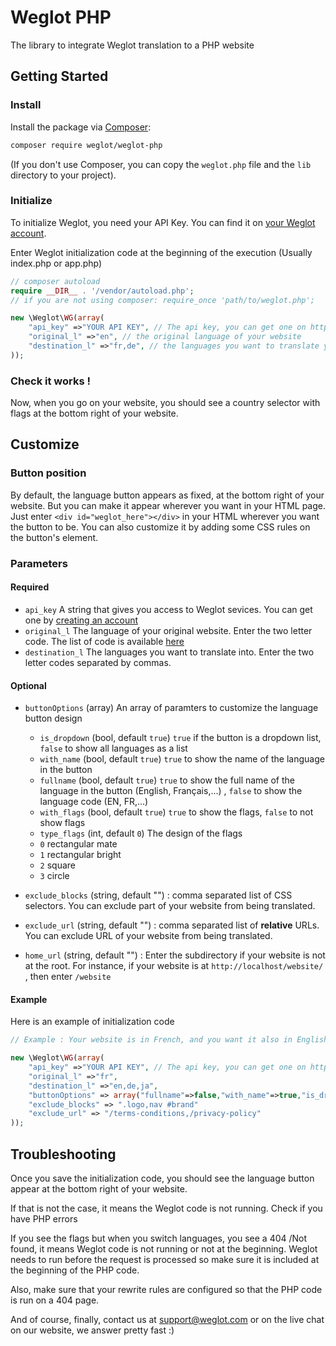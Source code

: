 # Weglot PHP
The library to integrate Weglot translation to a PHP website


## Getting Started

### Install

Install the package via [Composer](https://getcomposer.org/doc/00-intro.md):

```bash
composer require weglot/weglot-php
```

(If you don't use Composer, you can copy the `weglot.php` file and the `lib` directory to your project).

### Initialize
To initialize Weglot, you need your API Key. You can find it on [your Weglot account](https://weglot.com/register?s=git).

Enter Weglot initialization code at the beginning of the execution (Usually index.php or app.php)

```php
// composer autoload
require __DIR__ . '/vendor/autoload.php';
// if you are not using composer: require_once 'path/to/weglot.php';

new \Weglot\WG(array(
	"api_key" =>"YOUR API KEY", // The api key, you can get one on https://weglot.com/register
	"original_l" =>"en", // the original language of your website
	"destination_l" =>"fr,de", // the languages you want to translate your website into
));
```

### Check it works !
Now, when you go on your website, you should see a country selector with flags at the bottom right of your website.

## Customize

### Button position
By default, the language button appears as fixed, at the bottom right of your website.
But you can make it appear wherever you want in your HTML page. Just enter `<div id="weglot_here"></div>` in your HTML wherever you want the button to be.
You can also customize it by adding some CSS rules on the button's element.


### Parameters

#### Required
- `api_key` A string that gives you access to Weglot sevices. You can get one by [creating an account](https://weglot.com/register)
- `original_l` The language of your original website. Enter the two letter code. The list of code is available [here](https://weglot.com/translation-api)
- `destination_l` The languages you want to translate into. Enter the two letter codes separated by commas.

#### Optional
- `buttonOptions` (array) An array of paramters to customize the language button design
	- `is_dropdown`  (bool, default `true`) `true` if the button is a dropdown list, `false` to show all languages as a list 
	- `with_name` (bool, default `true`) `true` to show the name of the language in the button
	- `fullname` (bool, default `true`) `true` to show the full name of the language in the button (English, Français,...) , `false` to show the language code (EN, FR,...)
	- `with_flags` (bool, default `true`) `true` to show the flags, `false` to not show flags
	- `type_flags` (int, default `0`)  The design of the flags
	 - `0` rectangular mate
	 - `1` rectangular bright
	 - `2` square
	 - `3` circle

- `exclude_blocks` (string, default "") : comma separated list of CSS selectors. You can exclude part of your website from being translated.

- `exclude_url` (string,  default "") : comma separated list of **relative** URLs. You can exclude URL of your website from being translated.

- `home_url` (string,  default "") : Enter the subdirectory if your website is not at the root. For instance, if your website is at `http://localhost/website/` , then enter `/website`


#### Example
Here is an example of initialization code

```php
// Example : Your website is in French, and you want it also in English, German, Japanese

new \Weglot\WG(array(
	"api_key" =>"YOUR API KEY", // The api key, you can get one on https://weglot.com/register
	"original_l" =>"fr", 
	"destination_l" =>"en,de,ja", 
	"buttonOptions" => array("fullname"=>false,"with_name"=>true,"is_dropdown"=>false,"with_flags"=>true,"type_flags"=>1),
	"exclude_blocks" => ".logo,nav #brand"
	"exclude_url" => "/terms-conditions,/privacy-policy"
));
```

## Troubleshooting
Once you save the initialization code, you should see the language button appear at the bottom right of your website.

If that is not the case, it means the Weglot code is not running. Check if you have PHP errors

If you see the flags but when you switch languages, you see a 404 /Not found, it means Weglot code is not running or not at the beginning. Weglot needs to run before the request is processed so make sure it is included at the beginning of the PHP code.

Also, make sure that your rewrite rules are configured so that the PHP code is run on a 404 page.

And of course, finally, contact us at support@weglot.com or on the live chat on our website, we answer pretty fast :)
